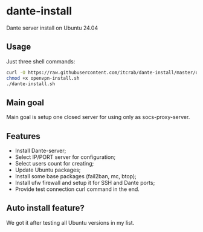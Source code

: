 # dante-install
Dante server install on Ubuntu 24.04

## Usage

Just three shell commands:

```bash
curl -O https://raw.githubusercontent.com/itcrab/dante-install/master/dante-install.sh
chmod +x openvpn-install.sh
./dante-install.sh
```

## Main goal

Main goal is setup one closed server for using only as socs-proxy-server.

## Features

- Install Dante-server;
- Select IP/PORT server for configuration;
- Select users count for creating;
- Update Ubuntu packages;
- Install some base packages (fail2ban, mc, btop);
- Install ufw firewall and setup it for SSH and Dante ports;
- Provide test connection curl command in the end.

## Auto install feature?

We got it after testing all Ubuntu versions in my list.
